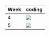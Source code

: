 | Week | coding |
| --- | --- |
| 4 |  ![](https://github.com/kmaooad/coding-19w4-weirdGuy/workflows/Grading/badge.svg) |
| 5 |  ![](https://github.com/kmaooad/coding-19W05-weirdGuy/workflows/Grading/badge.svg) |

